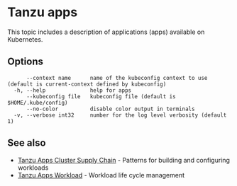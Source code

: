 # Tanzu apps

This topic includes a description of applications (apps) available on Kubernetes.

## <a id="options"></a>Options

```console
      --context name      name of the kubeconfig context to use (default is current-context defined by kubeconfig)
  -h, --help              help for apps
      --kubeconfig file   kubeconfig file (default is $HOME/.kube/config)
      --no-color          disable color output in terminals
  -v, --verbose int32     number for the log level verbosity (default 1)
```

## <a id="see-also"></a> See also

- [Tanzu Apps Cluster Supply Chain](tanzu-apps-cluster-supply-chain.md)	- Patterns for building and configuring workloads
- [Tanzu Apps Workload](tanzu-apps-workload.md)	- Workload life cycle management
